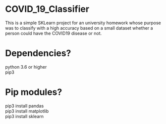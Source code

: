 # COVID_19_Classifier
This is a simple SKLearn project for an university homework whose purpose was to classify with a high accuracy based on a small dataset whether a person could have the COVID19 disease or not.

# Dependencies?
python 3.6 or higher<br/>
pip3

# Pip modules?
pip3 install pandas<br/>
pip3 install matplotlib<br/>
pip3 install sklearn